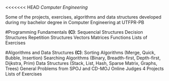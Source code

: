 <<<<<<< HEAD
*Computer Engineering*

Some of the projects, exercises, algorithms and data structures developed during my bachelor degree in Computer Engineering at UTFPR-PB


#Programming Fundamentals **(C)**:
	Sequencial Structures
	Decision Structures
	Repetition Structures
	Vectors
	Matrices
	Functions
	Lists of Exercises 

#Algorithms and Data Structures **(C)**:
	Sorting Algorithms (Merge, Quick, Bubble, Insertion)
	Searching Algorithms (Binary, Breadth-first, Depth-first, Dijkstra, Prim)
	Data Structures (Stack, List, Hash, Sparse Matrix, Graphs, Trees)
	General Problems from SPOJ and CD-MOJ Online Judges
	4 Projects
	Lists of Exercises 